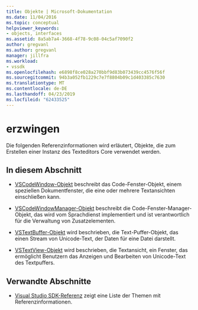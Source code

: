 ```yaml
---
title: Objekte | Microsoft-Dokumentation
ms.date: 11/04/2016
ms.topic: conceptual
helpviewer_keywords:
- objects, interfaces
ms.assetid: 8a5ab7a4-3668-4f78-9c08-04c5af7090f2
author: gregvanl
ms.author: gregvanl
manager: jillfra
ms.workload:
- vssdk
ms.openlocfilehash: e6898f8ce028a270bbf9d83b073439cc4576f56f
ms.sourcegitcommit: 94b3a052fb1229c7e7f8804b09c1d403385c7630
ms.translationtype: MT
ms.contentlocale: de-DE
ms.lasthandoff: 04/23/2019
ms.locfileid: "62433525"
---
```

# <a name="objects"></a>erzwingen
Die folgenden Referenzinformationen wird erläutert, Objekte, die zum Erstellen einer Instanz des Texteditors Core verwendet werden.

## <a name="in-this-section"></a>In diesem Abschnitt
- [VSCodeWindow-Objekt](../extensibility/vscodewindow-object.md) beschreibt das Code-Fenster-Objekt, einem speziellen Dokumentfenster, die eine oder mehrere Textansichten einschließen kann.

- [VSCodeWindowManager-Objekt](../extensibility/vscodewindowmanager-object.md) beschreibt die Code-Fenster-Manager-Objekt, das wird vom Sprachdienst implementiert und ist verantwortlich für die Verwaltung von Zusatzelementen.

- [VSTextBuffer-Objekt](../extensibility/vstextbuffer-object.md) wird beschrieben, die Text-Puffer-Objekt, das einen Stream von Unicode-Text, der Daten für eine Datei darstellt.

- [VSTextView-Objekt](../extensibility/vstextview-object.md) wird beschrieben, die Textansicht, ein Fenster, das ermöglicht Benutzern das Anzeigen und Bearbeiten von Unicode-Text des Textpuffers.

## <a name="related-sections"></a>Verwandte Abschnitte
- [Visual Studio SDK-Referenz](../extensibility/visual-studio-sdk-reference.md) zeigt eine Liste der Themen mit Referenzinformationen.